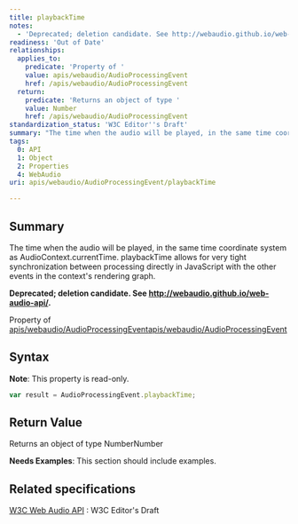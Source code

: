 ```yaml
---
title: playbackTime
notes:
  - 'Deprecated; deletion candidate. See http://webaudio.github.io/web-audio-api/.'
readiness: 'Out of Date'
relationships:
  applies_to:
    predicate: 'Property of '
    value: apis/webaudio/AudioProcessingEvent
    href: /apis/webaudio/AudioProcessingEvent
  return:
    predicate: 'Returns an object of type '
    value: Number
    href: /apis/webaudio/AudioProcessingEvent
standardization_status: 'W3C Editor''s Draft'
summary: "The time when the audio will be played, in the same time coordinate system as AudioContext.currentTime. playbackTime allows for very tight synchronization between processing directly in JavaScript with the other events in the context's rendering graph.\n"
tags:
  0: API
  1: Object
  2: Properties
  4: WebAudio
uri: apis/webaudio/AudioProcessingEvent/playbackTime

---
```

## <span>Summary</span>

The time when the audio will be played, in the same time coordinate system as AudioContext.currentTime. playbackTime allows for very tight synchronization between processing directly in JavaScript with the other events in the context's rendering graph.

**Deprecated; deletion candidate. See <http://webaudio.github.io/web-audio-api/>.**

Property of [apis/webaudio/AudioProcessingEvent](/apis/webaudio/AudioProcessingEvent)[apis/webaudio/AudioProcessingEvent](/apis/webaudio/AudioProcessingEvent)

## <span>Syntax</span>

**Note**: This property is read-only.

``` js
var result = AudioProcessingEvent.playbackTime;
```

## <span>Return Value</span>

Returns an object of type NumberNumber

**Needs Examples**: This section should include examples.

## <span>Related specifications</span>

[W3C Web Audio API](http://webaudio.github.io/web-audio-api/)
:   W3C Editor's Draft
